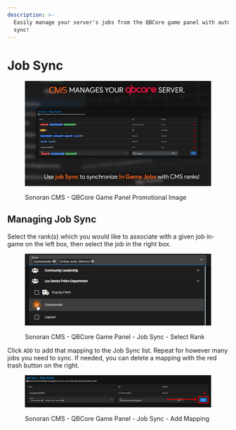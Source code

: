 ```yaml
---
description: >-
  Easily manage your server's jobs from the QBCore game panel with automatic job
  sync!
---
```


# Job Sync

<figure><img src="../../../.gitbook/assets/QBPromo_job-sync.png" alt=""><figcaption><p>Sonoran CMS - QBCore Game Panel Promotional Image</p></figcaption></figure>

## Managing Job Sync

Select the rank(s) which you would like to associate with a given job in-game on the left box, then select the job in the right box.&#x20;

<figure><img src="../../../.gitbook/assets/CMS_QBJobSyncSelectRank.png" alt="" width="563"><figcaption><p>Sonoran CMS - QBCore Game Panel - Job Sync - Select Rank</p></figcaption></figure>

Click `ADD` to add that mapping to the Job Sync list. Repeat for however many jobs you need to sync. If needed, you can delete a mapping with the red trash button on the right.

<figure><img src="../../../.gitbook/assets/CMS_QBJobSyncAddRank.png" alt="" width="563"><figcaption><p>Sonoran CMS - QBCore Game Panel - Job Sync - Add Mapping</p></figcaption></figure>
